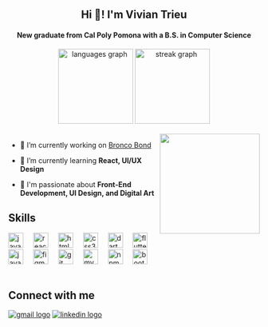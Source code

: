 <h2 align="center">Hi 👋! I'm Vivian Trieu</h2>

<h4 align="center">New graduate from Cal Poly Pomona with a B.S. in Computer Science</h4>

<div align="center">
  <img src="https://github-readme-stats.vercel.app/api/top-langs?username=Vivian-Trieu&locale=en&hide_title=false&layout=compact&card_width=320&langs_count=5&theme=dracula&hide_border=true" height="150" alt="languages graph"  />
  <img src="https://streak-stats.demolab.com?user=Vivian-Trieu&locale=en&mode=daily&theme=dracula&hide_border=true&border_radius=5" height="150" alt="streak graph"  />
</div>
<br />
<img align="right" height="200" src="https://media.giphy.com/media/2FCo5v03ln7DHtksEX/giphy.gif" />

- 🔭 I’m currently working on [Bronco Bond](https://github.com/BroncoBond/Bronco-Bond)
  
- 🌱 I’m currently learning **React, UI/UX Design**

- 💖 I'm passionate about **Front-End Development, UI Design, and Digital Art**

## Skills
<div align="left">
  <img src="https://cdn.jsdelivr.net/gh/devicons/devicon/icons/javascript/javascript-original.svg" height="30" alt="javascript logo"  />
  <img width="12" />
  <img src="https://cdn.jsdelivr.net/gh/devicons/devicon/icons/react/react-original.svg" height="30" alt="react logo"  />
  <img width="12" />
  <img src="https://cdn.jsdelivr.net/gh/devicons/devicon/icons/html5/html5-original.svg" height="30" alt="html5 logo"  />
  <img width="12" />
  <img src="https://cdn.jsdelivr.net/gh/devicons/devicon/icons/css3/css3-original.svg" height="30" alt="css3 logo"  />
  <img width="12" />
  <img src="https://cdn.jsdelivr.net/gh/devicons/devicon/icons/dart/dart-original.svg" height="30" alt="dart logo"  />
  <img width="12" />
  <img src="https://cdn.jsdelivr.net/gh/devicons/devicon/icons/flutter/flutter-original.svg" height="30" alt="flutter logo"  />
  <img width="12" />
  <img src="https://cdn.jsdelivr.net/gh/devicons/devicon/icons/java/java-original.svg" height="30" alt="java logo"  />
  <img width="12" />
  <img src="https://cdn.jsdelivr.net/gh/devicons/devicon/icons/figma/figma-original.svg" height="30" alt="figma logo"  />
  <img width="12" />
  <img src="https://cdn.jsdelivr.net/gh/devicons/devicon/icons/git/git-original.svg" height="30" alt="git logo"  />
  <img width="12" />
  <img src="https://cdn.jsdelivr.net/gh/devicons/devicon/icons/mysql/mysql-original.svg" height="30" alt="mysql logo"  />
  <img width="12" />
  <img src="https://cdn.jsdelivr.net/gh/devicons/devicon/icons/npm/npm-original-wordmark.svg" height="30" alt="npm logo"  />
  <img width="12" />
  <img src="https://cdn.jsdelivr.net/gh/devicons/devicon/icons/bootstrap/bootstrap-original.svg" height="30" alt="bootstrap logo"  />
</div>
<br />

## Connect with me
<div align="left">
  <a href="mailto: vivian.dtrieu@gmail.com" target="_blank">
    <img src="https://img.shields.io/badge/-Gmail-%23333?style=for-the-badge&logo=gmail&logoColor=white" alt="gmail logo"></a>
  <a href="https://www.linkedin.com/in/vivian-dtrieu/" target="_blank">
    <img src="https://img.shields.io/badge/-LinkedIn-%230077B5?style=for-the-badge&logo=linkedin&logoColor=white" alt="linkedin logo">
  </a>
</div>



<br clear="both">


